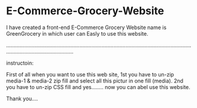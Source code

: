 # E-Commerce-Grocery-Website
I have created a front-end E-Commerce Grocery Website name is GreenGrocery in which user can Easly to use this website.

.........................................................................................................................................................................

instructoin:

First of all when you want to use this web site, 1st you have to un-zip media-1 & media-2 zip fill and select all this pictur in one fill (media).
2nd you have to un-zip CSS fill and yes........ now you can abel use this website.

Thank you....
